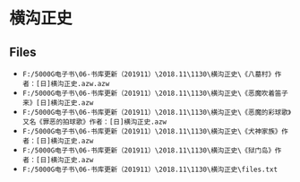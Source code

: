 # 横沟正史

## Files

- `F:/5000G电子书\06-书库更新（201911）\2018.11\1130\横沟正史\《八墓村》作者：[日]横沟正史.azw.azw`
- `F:/5000G电子书\06-书库更新（201911）\2018.11\1130\横沟正史\《恶魔吹着笛子来》[日]横沟正史.azw`
- `F:/5000G电子书\06-书库更新（201911）\2018.11\1130\横沟正史\《恶魔的彩球歌》又名《罪恶的拍球歌》作者：[日]横沟正史.azw`
- `F:/5000G电子书\06-书库更新（201911）\2018.11\1130\横沟正史\《犬神家族》作者：[日]横沟正史.azw`
- `F:/5000G电子书\06-书库更新（201911）\2018.11\1130\横沟正史\《狱门岛》作者：[日]横沟正史.azw`
- `F:/5000G电子书\06-书库更新（201911）\2018.11\1130\横沟正史\files.txt`
